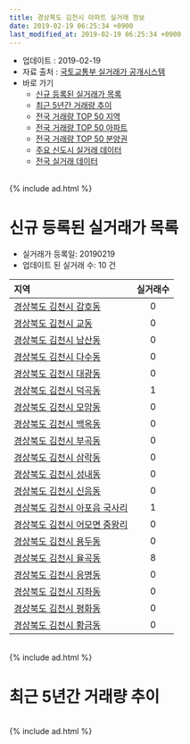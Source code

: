 ```yaml
---
title: 경상북도 김천시 아파트 실거래 정보
date: 2019-02-19 06:25:34 +0900
last_modified_at: 2019-02-19 06:25:34 +0900
---
```


* 업데이트 : 2019-02-19
* 자료 출처 : [국토교통부 실거래가 공개시스템](http://rt.molit.go.kr)
* 바로 가기
    * [신규 등록된 실거래가 목록](#신규-등록된-실거래가-목록)
    * [최근 5년간 거래량 추이](#최근-5년간-거래량-추이)
    * [전국 거래량 TOP 50 지역](https://inasie.github.io/apt-trade-info/최근-3개월-전국에서-가장-거래가-많이-발생한-지역)
    * [전국 거래량 TOP 50 아파트](https://inasie.github.io/apt-trade-info/최근-3개월-전국에서-가장-거래가-많이-발생한-아파트)
    * [전국 거래량 TOP 50 분양권](https://inasie.github.io/apt-trade-info/최근-3개월-전국에서-가장-거래가-많이-발생한-분양권)
    * [주요 신도시 실거래 데이터](https://inasie.github.io/apt-trade-info/주요-신도시)
    * [전국 실거래 데이터](https://inasie.github.io/apt-trade-info/전국)

<br>
{% include ad.html %}
<br>

# 신규 등록된 실거래가 목록
* 실거래가 등록일: 20190219
* 업데이트 된 실거래 수: 10 건


|지역|실거래수|
|:---|:---:|
|[경상북도 김천시 감호동](https://inasie.github.io/apt-trade-info/경상북도-김천시-감호동)|0|
|[경상북도 김천시 교동](https://inasie.github.io/apt-trade-info/경상북도-김천시-교동)|0|
|[경상북도 김천시 남산동](https://inasie.github.io/apt-trade-info/경상북도-김천시-남산동)|0|
|[경상북도 김천시 다수동](https://inasie.github.io/apt-trade-info/경상북도-김천시-다수동)|0|
|[경상북도 김천시 대광동](https://inasie.github.io/apt-trade-info/경상북도-김천시-대광동)|0|
|[경상북도 김천시 덕곡동](https://inasie.github.io/apt-trade-info/경상북도-김천시-덕곡동)|1|
|[경상북도 김천시 모암동](https://inasie.github.io/apt-trade-info/경상북도-김천시-모암동)|0|
|[경상북도 김천시 백옥동](https://inasie.github.io/apt-trade-info/경상북도-김천시-백옥동)|0|
|[경상북도 김천시 부곡동](https://inasie.github.io/apt-trade-info/경상북도-김천시-부곡동)|0|
|[경상북도 김천시 삼락동](https://inasie.github.io/apt-trade-info/경상북도-김천시-삼락동)|0|
|[경상북도 김천시 성내동](https://inasie.github.io/apt-trade-info/경상북도-김천시-성내동)|0|
|[경상북도 김천시 신음동](https://inasie.github.io/apt-trade-info/경상북도-김천시-신음동)|0|
|[경상북도 김천시 아포읍 국사리](https://inasie.github.io/apt-trade-info/경상북도-김천시-아포읍-국사리)|1|
|[경상북도 김천시 어모면 중왕리](https://inasie.github.io/apt-trade-info/경상북도-김천시-어모면-중왕리)|0|
|[경상북도 김천시 용두동](https://inasie.github.io/apt-trade-info/경상북도-김천시-용두동)|0|
|[경상북도 김천시 율곡동](https://inasie.github.io/apt-trade-info/경상북도-김천시-율곡동)|8|
|[경상북도 김천시 응명동](https://inasie.github.io/apt-trade-info/경상북도-김천시-응명동)|0|
|[경상북도 김천시 지좌동](https://inasie.github.io/apt-trade-info/경상북도-김천시-지좌동)|0|
|[경상북도 김천시 평화동](https://inasie.github.io/apt-trade-info/경상북도-김천시-평화동)|0|
|[경상북도 김천시 황금동](https://inasie.github.io/apt-trade-info/경상북도-김천시-황금동)|0|


<br>
{% include ad.html %}
<br>

# 최근 5년간 거래량 추이


<div style="width:100%;">
    <canvas id="deal_progress" height="200"></canvas>
</div>

<script>
new Chart(document.getElementById("deal_progress"), {
    type: 'line',
    data: {
        labels: ['201402','201403','201404','201405','201406','201407','201408','201409','201410','201411','201412','201501','201502','201503','201504','201505','201506','201507','201508','201509','201510','201511','201512','201601','201602','201603','201604','201605','201606','201607','201608','201609','201610','201611','201612','201701','201702','201703','201704','201705','201706','201707','201708','201709','201710','201711','201712','201801','201802','201803','201804','201805','201806','201807','201808','201809','201810','201811','201812','201901','201902'],
        datasets: [{
            label: '매매',
            pointRadius: 1,
            data: [88, 112, 99, 75, 65, 98, 66, 102, 77, 88, 62, 102, 77, 131, 114, 108, 121, 97, 93, 99, 120, 97, 76, 89, 74, 103, 91, 91, 70, 92, 81, 70, 79, 78, 78, 63, 73, 68, 74, 84, 81, 101, 92, 84, 59, 77, 61, 103, 93, 86, 80, 63, 75, 90, 68, 81, 112, 86, 114, 73, 30],
            borderColor: "rgba(255, 201, 14, 1)",
            backgroundColor: "rgba(255, 201, 14, 0.5)",
            fill: false,
            lineTension: 0
        },{
            label: '전월세',
            pointRadius: 1,
            data: [72, 48, 43, 42, 45, 37, 43, 38, 52, 37, 46, 57, 57, 68, 74, 107, 103, 162, 107, 80, 81, 72, 90, 95, 103, 87, 62, 77, 105, 90, 97, 67, 94, 94, 99, 108, 141, 94, 83, 55, 102, 176, 115, 69, 79, 111, 84, 88, 141, 106, 81, 98, 74, 78, 82, 76, 80, 84, 95, 83, 27],
            borderColor: "rgba(0, 141, 185, 1)",
            backgroundColor: "rgba(0, 141, 185, 0.5)",
            fill: false,
            lineTension: 0
        }
        ]
    },
    options: {
        responsive: true,
        title: {
            display: false
        },
        tooltips: {
            mode: 'index',
            intersect: false
        },
        hover: {
            mode: 'nearest',
            intersect: true
        },
        scales: {
            xAxes: [{
                display: true,
                scaleLabel: {
                    display: true,
                    labelString: '년/월'
                }
            }],
            yAxes: [{
                display: true,
                ticks: {
                    suggestedMin: 0,
                },
                scaleLabel: {
                    display: true,
                    labelString: '실거래 수'
                }
            }]
        }
    }
});

</script>


<br>
{% include ad.html %}
<br>


